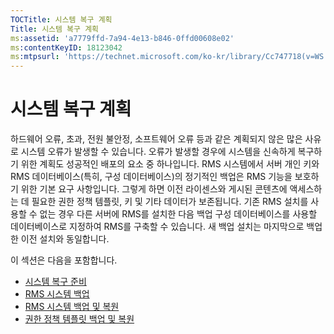 ```yaml
---
TOCTitle: 시스템 복구 계획
Title: 시스템 복구 계획
ms:assetid: 'a7779ffd-7a94-4e13-b846-0ffd00608e02'
ms:contentKeyID: 18123042
ms:mtpsurl: 'https://technet.microsoft.com/ko-kr/library/Cc747718(v=WS.10)'
---
```


시스템 복구 계획
================

하드웨어 오류, 초과, 전원 불안정, 소프트웨어 오류 등과 같은 계획되지 않은 많은 사유로 시스템 오류가 발생할 수 있습니다. 오류가 발생할 경우에 시스템을 신속하게 복구하기 위한 계획도 성공적인 배포의 요소 중 하나입니다. RMS 시스템에서 서버 개인 키와 RMS 데이터베이스(특히, 구성 데이터베이스)의 정기적인 백업은 RMS 기능을 보호하기 위한 기본 요구 사항입니다. 그렇게 하면 이전 라이센스와 게시된 콘텐츠에 액세스하는 데 필요한 권한 정책 템플릿, 키 및 기타 데이터가 보존됩니다. 기존 RMS 설치를 사용할 수 없는 경우 다른 서버에 RMS를 설치한 다음 백업 구성 데이터베이스를 사용할 데이터베이스로 지정하여 RMS를 구축할 수 있습니다. 새 백업 설치는 마지막으로 백업한 이전 설치와 동일합니다.

이 섹션은 다음을 포함합니다.

-   [시스템 복구 준비](https://technet.microsoft.com/885c047f-1e3b-4bf5-8248-3a4505759cbb)
-   [RMS 시스템 백업](https://technet.microsoft.com/c29894da-ee00-428c-8d48-80d8e5a83678)
-   [RMS 시스템 백업 및 복원](https://technet.microsoft.com/c11f3ac1-e512-402b-bf13-9ff21f5fe745)
-   [권한 정책 템플릿 백업 및 복원](https://technet.microsoft.com/a6ed3328-4128-45e8-9236-3de484b460de)
